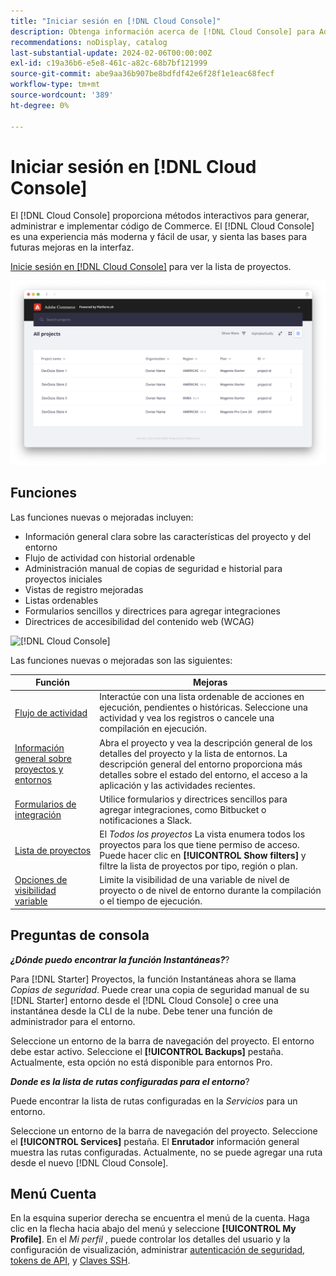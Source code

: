 ```yaml
---
title: "Iniciar sesión en [!DNL Cloud Console]"
description: Obtenga información acerca de [!DNL Cloud Console] para Adobe Commerce en la infraestructura en la nube.
recommendations: noDisplay, catalog
last-substantial-update: 2024-02-06T00:00:00Z
exl-id: c19a36b6-e5e8-461c-a82c-68b7bf121999
source-git-commit: abe9aa36b907be8bdfdf42e6f28f1e1eac68fecf
workflow-type: tm+mt
source-wordcount: '389'
ht-degree: 0%

---
```



# Iniciar sesión en [!DNL Cloud Console]

El [!DNL Cloud Console] proporciona métodos interactivos para generar, administrar e implementar código de Commerce. El [!DNL Cloud Console] es una experiencia más moderna y fácil de usar, y sienta las bases para futuras mejoras en la interfaz.

[Inicie sesión en [!DNL Cloud Console]](https://console.adobecommerce.com) para ver la lista de proyectos.

![Lista de proyectos](../assets/ui-allprojects-list.png)

## Funciones

Las funciones nuevas o mejoradas incluyen:

- Información general clara sobre las características del proyecto y del entorno
- Flujo de actividad con historial ordenable
- Administración manual de copias de seguridad e historial para proyectos iniciales
- Vistas de registro mejoradas
- Listas ordenables
- Formularios sencillos y directrices para agregar integraciones
- Directrices de accesibilidad del contenido web (WCAG)

![[!DNL Cloud Console]](../assets/CloudConsole.svg)

Las funciones nuevas o mejoradas son las siguientes:

| Función | Mejoras |
| -------------- | ----------------------------------- |
| [Flujo de actividad](../cloud-guide/project/activity-stream.md) | Interactúe con una lista ordenable de acciones en ejecución, pendientes o históricas. Seleccione una actividad y vea los registros o cancele una compilación en ejecución. |
| [Información general sobre proyectos y entornos](../cloud-guide/project/overview.md#project-overview) | Abra el proyecto y vea la descripción general de los detalles del proyecto y la lista de entornos. La descripción general del entorno proporciona más detalles sobre el estado del entorno, el acceso a la aplicación y las actividades recientes. |
| [Formularios de integración](../cloud-guide/integrations/overview.md) | Utilice formularios y directrices sencillos para agregar integraciones, como Bitbucket o notificaciones a Slack. |
| [Lista de proyectos](../cloud-guide/project/overview.md#cloud-console) | El _Todos los proyectos_ La vista enumera todos los proyectos para los que tiene permiso de acceso. Puede hacer clic en **[!UICONTROL Show filters]** y filtre la lista de proyectos por tipo, región o plan. |
| [Opciones de visibilidad variable](../cloud-guide/environment/variable-levels.md) | Limite la visibilidad de una variable de nivel de proyecto o de nivel de entorno durante la compilación o el tiempo de ejecución. |

<!-- The following are features yet to be activated:
| **Apps and services topology** | The Apps & Services topology is visible on Project and Environment views. This interactive diagram allows you to select a service and view the relationship details, such as name, type, version, port, and more. Click **[!UICONTROL View details]** to access the overview and configuration panel for each service. | -->

## Preguntas de consola

**_¿Dónde puedo encontrar la función Instantáneas?_**?

Para [!DNL Starter] Proyectos, la función Instantáneas ahora se llama _Copias de seguridad_. Puede crear una copia de seguridad manual de su [!DNL Starter] entorno desde el [!DNL Cloud Console] o cree una instantánea desde la CLI de la nube. Debe tener una función de administrador para el entorno.

Seleccione un entorno de la barra de navegación del proyecto. El entorno debe estar activo. Seleccione el **[!UICONTROL Backups]** pestaña. Actualmente, esta opción no está disponible para entornos Pro.

**_Donde es la lista de rutas configuradas para el entorno_**?

Puede encontrar la lista de rutas configuradas en la _Servicios_ para un entorno.

Seleccione un entorno de la barra de navegación del proyecto. Seleccione el **[!UICONTROL Services]** pestaña. El **Enrutador** información general muestra las rutas configuradas. Actualmente, no se puede agregar una ruta desde el nuevo [!DNL Cloud Console].

## Menú Cuenta

En la esquina superior derecha se encuentra el menú de la cuenta. Haga clic en la flecha hacia abajo del menú y seleccione **[!UICONTROL My Profile]**. En el _Mi perfil_ , puede controlar los detalles del usuario y la configuración de visualización, administrar [autenticación de seguridad](../cloud-guide/project/user-access.md#user-authentication-requirements), [tokens de API](../cloud-guide/project/user-access.md#create-an-api-token), y [Claves SSH](../cloud-guide/development/secure-connections.md).
